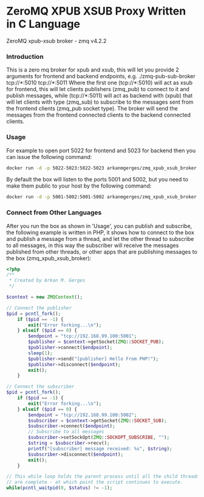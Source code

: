 # ZeroMQ XPUB XSUB Proxy Written in C Language
ZeroMQ xpub-xsub broker - zmq v4.2.2

### Introduction
This is a zero mq broker for xpub and xsub, this will let you provide 2 arguments for frontend and backend endpoints, e.g. ./zmq-pub-sub-broker tcp://\*:5010 tcp://\*:5011 Where the first one (tcp://\*:5010) will act as xsub for frontend, this will let clients publishers (zmq_pub) to connect to it and publish messages, while (tcp://\*:5011) will act as backend with (xpub) that will let clients with type (zmq_sub) to subscribe to the messages sent from the frontend clients (zmq_pub socket type). The broker will send the messages from the frontend connected clients to the backend connected clients.

### Usage
For example to open port 5022 for frontend and 5023 for backend then you can issue the following command:
```sh
docker run -d -p 5022-5023:5022-5023 arkanmgerges/zmq_xpub_xsub_broker tcp://*:5022 tcp://*:5023
```

By default the box will listen to the ports 5001 and 5002, but you need to make them public to your host by the following command:
```sh
docker run -d -p 5001-5002:5001-5002 arkanmgerges/zmq_xpub_xsub_broker
```


### Connect from Other Languages
After you run the box as shown in 'Usage', you can publish and subscribe, the following example is written in PHP, it shows how to connect
to the box and publish a message from a thread, and let the other thread to subscribe to all messages, in this way the subscriber will 
receive the messages published from other threads, or other apps that are publishing messages to the box (zmq_xpub_xsub_broker):

```php
<?php
/**
 * Created by Arkan M. Gerges
 */

$context = new ZMQContext();

// Connect the publisher
$pid = pcntl_fork();
    if ($pid == -1) {
        exit("Error forking...\n");
    } elseif ($pid == 0) {
        $endpoint = "tcp://192.168.99.100:5001";
        $publisher = $context->getSocket(ZMQ::SOCKET_PUB);
        $publisher->connect($endpoint);
        sleep(1);
        $publisher->send("[publisher] Hello From PHP!");
        $publisher->disconnect($endpoint);
        exit();
    }

// Connect the subscriber
$pid = pcntl_fork();
    if ($pid == -1) {
        exit("Error forking...\n");
    } elseif ($pid == 0) {
        $endpoint = "tcp://192.168.99.100:5002";
        $subscriber = $context->getSocket(ZMQ::SOCKET_SUB);
        $subscriber->connect($endpoint);
        // Subscribe to all messages
        $subscriber->setSockOpt(ZMQ::SOCKOPT_SUBSCRIBE, "");
        $string = $subscriber->recv();
        printf("[subscriber] message received: %s", $string);
        $subscriber->disconnect($endpoint);
        exit();
    }

// This while loop holds the parent process until all the child threads
// are complete - at which point the script continues to execute.
while(pcntl_waitpid(0, $status) != -1);
```

